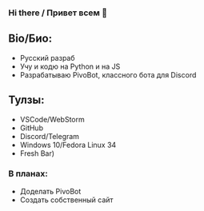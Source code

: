 ### Hi there / Привет всем 👋

## Bio/Био:
* Русский разраб
* Учу и кодю на Python и на JS
* Разрабатываю PivoBot, классного бота для Discord

## Тулзы:
* VSCode/WebStorm
* GitHub
* Discord/Telegram
* Windows 10/Fedora Linux 34
* Fresh Bar)

### В планах:
* Доделать PivoBot
* Создать собственный сайт
